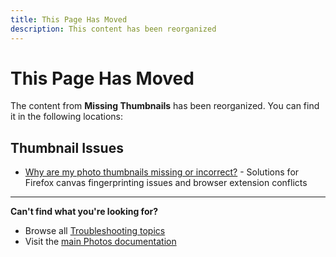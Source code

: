 ```yaml
---
title: This Page Has Moved
description: This content has been reorganized
---
```


# This Page Has Moved

The content from **Missing Thumbnails** has been reorganized. You can find it in the following locations:

## Thumbnail Issues

- [Why are my photo thumbnails missing or incorrect?](/photos/faq/troubleshooting#thumbnails) - Solutions for Firefox canvas fingerprinting issues and browser extension conflicts

---

**Can't find what you're looking for?**

- Browse all [Troubleshooting topics](/photos/faq/troubleshooting)
- Visit the [main Photos documentation](/photos/)
